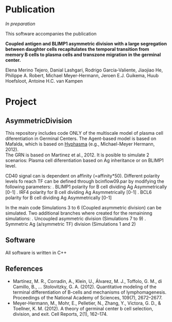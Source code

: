 # Publication
_In preparation_

This software accompanies the publication

**Coupled antigen and BLIMP1 asymmetric division with a large segregation between daughter cells recapitulates the temporal transition from memory B cells to plasma cells and transzone migration in the germinal center.**

Elena Merino Tejero, Danial Lashgari, Rodrigo García-Valiente, Jiaojiao He, Philippe A. Robert,  Michael Meyer-Hermann, Jeroen E.J. Guikema, Huub Hoefsloot, Antoine H.C. van Kampen

# Project
## AsymmetricDivision

This repository includes code ONLY of the multiscale model of plasma cell diferentiation in Germinal Centers. The Agent-based
model is based on Mafalda, which is based on [Hyphasma](https://www.helmholtz-hzi.de/en/research/research-topics/immune-response/systems-immunology/our-research/) (e.g., Michael-Meyer Hermann, 2012).  
The GRN is based on Martinez et al., 2012. It is posible to simulate 2 scenarios: Plasma cell diferentiation based on 
Ag inheritance or on BLIMP1 level.

CD40 signal can is dependent on affinity (=affinity*50). 
Different polarity levels fo reach TF can be defined through bcinflow09.par by modifying the following parameters:
 .  BLIMP1 polarity for B cell dividing Ag Asymmetrically [0-1]
 .  IRF4 polarity for B cell dividing Ag Asymmetrically [0-1]
 .  BCL6 polarity for B cell dividing Ag Asymmetrically [0-1]


In the main code Simulations 3 to 6 (Coupled asymmetric division) can be simulated.  Two additional branches where created for the remaininng simulations:
 . Uncoupled asymmetric division (Simulations 7 to 9)
 . Symmetric Ag (a/symmetric TF) division (Simulations 1 and 2)

## Software
All software is written in C++

## References
* Martínez, M. R., Corradin, A., Klein, U., Álvarez, M. J., Toffolo, G. M., di Camillo, B., … Stolovitzky, G. A. (2012). Quantitative modeling of the terminal differentiation of B-cells and mechanisms of lymphomagenesis. Proceedings of the National Academy of Sciences, 109(7), 2672–2677. 
* Meyer-Hermann, M., Mohr, E., Pelletier, N., Zhang, Y., Victora, G. D., & Toellner, K. M. (2012). A theory of germinal center b cell selection, division, and exit. Cell Reports, 2(1), 162–174. 

